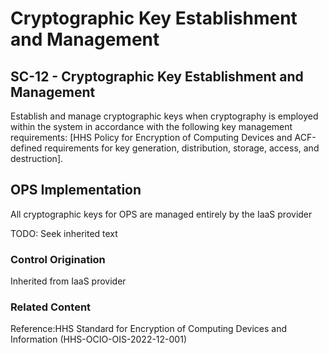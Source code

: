 # Cryptographic Key Establishment and Management
## SC-12 - Cryptographic Key Establishment and Management

Establish and manage cryptographic keys when cryptography is employed within the system in accordance with the following key management requirements: [HHS Policy for Encryption of Computing Devices and ACF-defined requirements for key generation, distribution, storage, access, and destruction].

## OPS Implementation

All cryptographic keys for OPS are managed entirely by the IaaS provider

TODO: Seek inherited text

### Control Origination

Inherited from IaaS provider

### Related Content

Reference:HHS Standard for Encryption of Computing Devices and Information (HHS-OCIO-OIS-2022-12-001)
